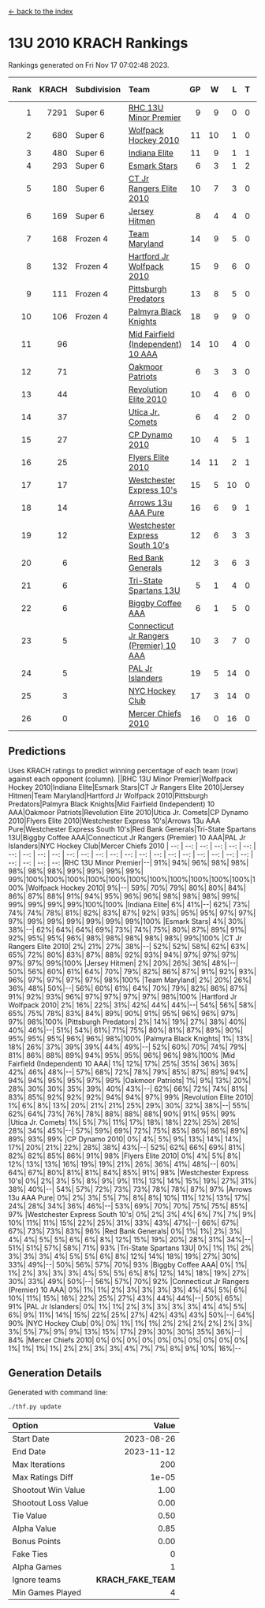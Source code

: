 [<- back to the index](readme.md)
# 13U 2010 KRACH Rankings
Rankings generated on Fri Nov 17 07:02:48 2023.

Rank|KRACH|Subdivision|Team|GP|W|L|T|OTW|OTL|SoS|Exp Wins|Win Diff
---:|---:|:---|:---|---:|---:|---:|---:|---:|---:|---:|---:|---:
1|7291|Super 6|[RHC 13U Minor Premier](https://gamesheetstats.com/seasons/3664/teams/140959/schedule)|9|9|0|0|1|0|118|9.8|-0.0
2|680|Super 6|[Wolfpack Hockey 2010](https://gamesheetstats.com/seasons/3664/teams/140960/schedule)|11|10|1|0|0|1|76|10.9|0.0
3|480|Super 6|[Indiana Elite](https://gamesheetstats.com/seasons/3664/teams/144350/schedule)|11|9|1|1|0|0|91|10.4|0.0
4|293|Super 6|[Esmark Stars](https://gamesheetstats.com/seasons/3664/teams/140972/schedule)|6|3|1|2|0|0|193|4.9|0.0
5|180|Super 6|[CT Jr Rangers Elite 2010](https://gamesheetstats.com/seasons/3664/teams/140955/schedule)|10|7|3|0|1|0|722|7.9|0.0
6|169|Super 6|[Jersey Hitmen](https://gamesheetstats.com/seasons/3664/teams/140961/schedule)|8|4|4|0|1|1|992|4.9|0.0
7|168|Frozen 4|[Team Maryland](https://gamesheetstats.com/seasons/3664/teams/140976/schedule)|14|9|5|0|1|0|1028|9.9|0.0
8|132|Frozen 4|[Hartford Jr Wolfpack 2010](https://gamesheetstats.com/seasons/3664/teams/140957/schedule)|15|9|6|0|0|2|1035|9.9|0.0
9|111|Frozen 4|[Pittsburgh Predators](https://gamesheetstats.com/seasons/3664/teams/140974/schedule)|13|8|5|0|0|0|138|8.9|0.0
10|106|Frozen 4|[Palmyra Black Knights](https://gamesheetstats.com/seasons/3664/teams/140973/schedule)|18|9|9|0|0|0|910|9.9|0.0
11|96||[Mid Fairfield (Independent) 10 AAA](https://gamesheetstats.com/seasons/3664/teams/140956/schedule)|14|10|4|0|2|0|118|10.9|0.0
12|71||[Oakmoor Patriots](https://gamesheetstats.com/seasons/3664/teams/162748/schedule)|6|3|3|0|0|0|171|3.9|0.0
13|44||[Revolution Elite 2010](https://gamesheetstats.com/seasons/3664/teams/140975/schedule)|10|4|6|0|0|0|137|4.9|0.0
14|37||[Utica Jr. Comets](https://gamesheetstats.com/seasons/3664/teams/140970/schedule)|6|4|2|0|2|0|54|4.9|0.0
15|27||[CP Dynamo 2010](https://gamesheetstats.com/seasons/3664/teams/140968/schedule)|10|4|5|1|0|1|88|5.4|0.0
16|25||[Flyers Elite 2010](https://gamesheetstats.com/seasons/3664/teams/140963/schedule)|14|11|2|1|0|0|9|12.4|0.0
17|17||[Westchester Express 10's](https://gamesheetstats.com/seasons/3664/teams/140967/schedule)|15|5|10|0|0|0|523|5.9|0.0
18|14||[Arrows 13u AAA Pure](https://gamesheetstats.com/seasons/3664/teams/140965/schedule)|16|6|9|1|0|0|123|7.4|0.0
19|12||[Westchester Express South 10's](https://gamesheetstats.com/seasons/3664/teams/140971/schedule)|12|6|3|3|0|1|19|8.4|0.0
20|6||[Red Bank Generals](https://gamesheetstats.com/seasons/3664/teams/140962/schedule)|12|3|6|3|0|1|21|5.4|0.0
21|6||[Tri-State Spartans 13U](https://gamesheetstats.com/seasons/3664/teams/144349/schedule)|5|1|4|0|1|0|113|1.9|0.0
22|6||[Biggby Coffee AAA](https://gamesheetstats.com/seasons/3664/teams/144347/schedule)|6|1|5|0|0|1|165|1.9|0.0
23|5||[Connecticut Jr Rangers (Premier) 10 AAA](https://gamesheetstats.com/seasons/3664/teams/140958/schedule)|10|3|7|0|0|0|33|3.9|0.0
24|5||[PAL Jr Islanders](https://gamesheetstats.com/seasons/3664/teams/140969/schedule)|19|5|14|0|0|0|57|5.9|0.0
25|3||[NYC Hockey Club](https://gamesheetstats.com/seasons/3664/teams/140966/schedule)|17|3|14|0|0|1|69|3.9|0.0
26|0||[Mercer Chiefs 2010](https://gamesheetstats.com/seasons/3664/teams/140964/schedule)|16|0|16|0|0|0|26|0.9|0.0

## Predictions
Uses KRACH ratings to predict winning percentage of each team (row) against each opponent (column).
||RHC 13U Minor Premier|Wolfpack Hockey 2010|Indiana Elite|Esmark Stars|CT Jr Rangers Elite 2010|Jersey Hitmen|Team Maryland|Hartford Jr Wolfpack 2010|Pittsburgh Predators|Palmyra Black Knights|Mid Fairfield (Independent) 10 AAA|Oakmoor Patriots|Revolution Elite 2010|Utica Jr. Comets|CP Dynamo 2010|Flyers Elite 2010|Westchester Express 10's|Arrows 13u AAA Pure|Westchester Express South 10's|Red Bank Generals|Tri-State Spartans 13U|Biggby Coffee AAA|Connecticut Jr Rangers (Premier) 10 AAA|PAL Jr Islanders|NYC Hockey Club|Mercer Chiefs 2010
| --: | --: | --: | --: | --: | --: | --: | --: | --: | --: | --: | --: | --: | --: | --: | --: | --: | --: | --: | --: | --: | --: | --: | --: | --: | --: | --: 
|RHC 13U Minor Premier|--| 91%| 94%| 96%| 98%| 98%| 98%| 98%| 98%| 99%| 99%| 99%| 99%| 99%|100%|100%|100%|100%|100%|100%|100%|100%|100%|100%|100%|100%
|Wolfpack Hockey 2010|  9%|--| 59%| 70%| 79%| 80%| 80%| 84%| 86%| 87%| 88%| 91%| 94%| 95%| 96%| 96%| 98%| 98%| 98%| 99%| 99%| 99%| 99%| 99%|100%|100%
|Indiana Elite|  6%| 41%|--| 62%| 73%| 74%| 74%| 78%| 81%| 82%| 83%| 87%| 92%| 93%| 95%| 95%| 97%| 97%| 97%| 99%| 99%| 99%| 99%| 99%| 99%|100%
|Esmark Stars|  4%| 30%| 38%|--| 62%| 64%| 64%| 69%| 73%| 74%| 75%| 80%| 87%| 89%| 91%| 92%| 95%| 95%| 96%| 98%| 98%| 98%| 98%| 98%| 99%|100%
|CT Jr Rangers Elite 2010|  2%| 21%| 27%| 38%|--| 52%| 52%| 58%| 62%| 63%| 65%| 72%| 80%| 83%| 87%| 88%| 92%| 93%| 94%| 97%| 97%| 97%| 97%| 97%| 99%|100%
|Jersey Hitmen|  2%| 20%| 26%| 36%| 48%|--| 50%| 56%| 60%| 61%| 64%| 70%| 79%| 82%| 86%| 87%| 91%| 92%| 93%| 96%| 97%| 97%| 97%| 97%| 98%|100%
|Team Maryland|  2%| 20%| 26%| 36%| 48%| 50%|--| 56%| 60%| 61%| 64%| 70%| 79%| 82%| 86%| 87%| 91%| 92%| 93%| 96%| 97%| 97%| 97%| 97%| 98%|100%
|Hartford Jr Wolfpack 2010|  2%| 16%| 22%| 31%| 42%| 44%| 44%|--| 54%| 56%| 58%| 65%| 75%| 78%| 83%| 84%| 89%| 90%| 91%| 95%| 96%| 96%| 97%| 97%| 98%|100%
|Pittsburgh Predators|  2%| 14%| 19%| 27%| 38%| 40%| 40%| 46%|--| 51%| 54%| 61%| 71%| 75%| 80%| 81%| 87%| 89%| 90%| 95%| 95%| 95%| 96%| 96%| 98%|100%
|Palmyra Black Knights|  1%| 13%| 18%| 26%| 37%| 39%| 39%| 44%| 49%|--| 52%| 60%| 70%| 74%| 79%| 81%| 86%| 88%| 89%| 94%| 95%| 95%| 96%| 96%| 98%|100%
|Mid Fairfield (Independent) 10 AAA|  1%| 12%| 17%| 25%| 35%| 36%| 36%| 42%| 46%| 48%|--| 57%| 68%| 72%| 78%| 79%| 85%| 87%| 89%| 94%| 94%| 94%| 95%| 95%| 97%| 99%
|Oakmoor Patriots|  1%|  9%| 13%| 20%| 28%| 30%| 30%| 35%| 39%| 40%| 43%|--| 62%| 66%| 72%| 74%| 81%| 83%| 85%| 92%| 92%| 92%| 94%| 94%| 97%| 99%
|Revolution Elite 2010|  1%|  6%|  8%| 13%| 20%| 21%| 21%| 25%| 29%| 30%| 32%| 38%|--| 55%| 62%| 64%| 73%| 76%| 78%| 88%| 88%| 88%| 90%| 91%| 95%| 99%
|Utica Jr. Comets|  1%|  5%|  7%| 11%| 17%| 18%| 18%| 22%| 25%| 26%| 28%| 34%| 45%|--| 57%| 59%| 69%| 72%| 75%| 85%| 86%| 86%| 89%| 89%| 93%| 99%
|CP Dynamo 2010|  0%|  4%|  5%|  9%| 13%| 14%| 14%| 17%| 20%| 21%| 22%| 28%| 38%| 43%|--| 52%| 62%| 66%| 69%| 81%| 82%| 82%| 85%| 86%| 91%| 98%
|Flyers Elite 2010|  0%|  4%|  5%|  8%| 12%| 13%| 13%| 16%| 19%| 19%| 21%| 26%| 36%| 41%| 48%|--| 60%| 64%| 67%| 80%| 81%| 81%| 84%| 85%| 91%| 98%
|Westchester Express 10's|  0%|  2%|  3%|  5%|  8%|  9%|  9%| 11%| 13%| 14%| 15%| 19%| 27%| 31%| 38%| 40%|--| 54%| 57%| 72%| 73%| 73%| 78%| 78%| 87%| 97%
|Arrows 13u AAA Pure|  0%|  2%|  3%|  5%|  7%|  8%|  8%| 10%| 11%| 12%| 13%| 17%| 24%| 28%| 34%| 36%| 46%|--| 53%| 69%| 70%| 70%| 75%| 75%| 85%| 97%
|Westchester Express South 10's|  0%|  2%|  3%|  4%|  6%|  7%|  7%|  9%| 10%| 11%| 11%| 15%| 22%| 25%| 31%| 33%| 43%| 47%|--| 66%| 67%| 67%| 73%| 73%| 83%| 96%
|Red Bank Generals|  0%|  1%|  1%|  2%|  3%|  4%|  4%|  5%|  5%|  6%|  6%|  8%| 12%| 15%| 19%| 20%| 28%| 31%| 34%|--| 51%| 51%| 57%| 58%| 71%| 93%
|Tri-State Spartans 13U|  0%|  1%|  1%|  2%|  3%|  3%|  3%|  4%|  5%|  5%|  6%|  8%| 12%| 14%| 18%| 19%| 27%| 30%| 33%| 49%|--| 50%| 56%| 57%| 70%| 93%
|Biggby Coffee AAA|  0%|  1%|  1%|  2%|  3%|  3%|  3%|  4%|  5%|  5%|  6%|  8%| 12%| 14%| 18%| 19%| 27%| 30%| 33%| 49%| 50%|--| 56%| 57%| 70%| 92%
|Connecticut Jr Rangers (Premier) 10 AAA|  0%|  1%|  1%|  2%|  3%|  3%|  3%|  3%|  4%|  4%|  5%|  6%| 10%| 11%| 15%| 16%| 22%| 25%| 27%| 43%| 44%| 44%|--| 50%| 65%| 91%
|PAL Jr Islanders|  0%|  1%|  1%|  2%|  3%|  3%|  3%|  3%|  4%|  4%|  5%|  6%|  9%| 11%| 14%| 15%| 22%| 25%| 27%| 42%| 43%| 43%| 50%|--| 64%| 90%
|NYC Hockey Club|  0%|  0%|  1%|  1%|  1%|  2%|  2%|  2%|  2%|  2%|  3%|  3%|  5%|  7%|  9%|  9%| 13%| 15%| 17%| 29%| 30%| 30%| 35%| 36%|--| 84%
|Mercer Chiefs 2010|  0%|  0%|  0%|  0%|  0%|  0%|  0%|  0%|  0%|  0%|  1%|  1%|  1%|  1%|  2%|  2%|  3%|  3%|  4%|  7%|  7%|  8%|  9%| 10%| 16%|--

## Generation Details

Generated with command line:
```
./thf.py update
```

| Option | Value |
| :----- | ----: |
| Start Date | 2023-08-26 |
| End Date | 2023-11-12 |
| Max Iterations | 200 |
| Max Ratings Diff | 1e-05 |
| Shootout Win Value | 1.00 |
| Shootout Loss Value | 0.00 |
| Tie Value | 0.50 |
| Alpha Value | 0.85 |
| Bonus Points | 0.00 |
| Fake Ties | 0 |
| Alpha Games | 1 |
| Ignore teams | __KRACH_FAKE_TEAM__ |
| Min Games Played | 4 |

